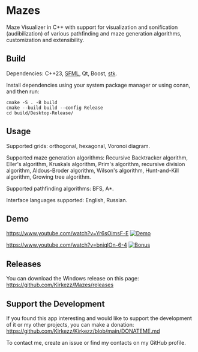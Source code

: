 # Mazes

Maze Visualizer in C++ with support for visualization and sonification (audibilization) of various pathfinding and maze generation algorithms, customization and extensibility.

## Build

Dependencies: C++23, [SFML](https://github.com/SFML/SFML), Qt, Boost, [stk](https://github.com/thestk/stk).

Install dependencies using your system package manager or using conan, and then run:
```
cmake -S . -B build
cmake --build build --config Release
cd build/Desktop-Release/
```

## Usage

Supported grids: orthogonal, hexagonal, Voronoi diagram.

Supported maze generation algorithms: Recursive Backtracker algorithm, Eller's algorithm, Kruskals algorithm, Prim's algorithm, recursive division algorithm, Aldous-Broder algorithm, Wilson's algorithm, Hunt-and-Kill algorithm, Growing tree algorithm.

Supported pathfinding algorithms: BFS, A*.

Interface languages supported: English, Russian.

## Demo

https://www.youtube.com/watch?v=Yr6sOimsF-E
[![Demo](http://i.ytimg.com/vi/Yr6sOimsF-E/hqdefault.jpg)](https://www.youtube.com/watch?v=Yr6sOimsF-E)

https://www.youtube.com/watch?v=bniqlOn-6-4
[![Bonus](http://i.ytimg.com/vi/bniqlOn-6-4/hqdefault.jpg)](https://www.youtube.com/watch?v=bniqlOn-6-4)

## Releases

You can download the Windows release on this page: https://github.com/Kirkezz/Mazes/releases

## Support the Development

If you found this app interesting and would like to support the development of it or my other projects, you can make a donation: https://github.com/Kirkezz/Kirkezz/blob/main/DONATEME.md

To contact me, create an issue or find my contacts on my GitHub profile.
